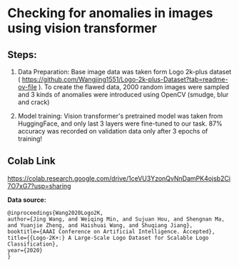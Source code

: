 # Checking for anomalies in images using vision transformer

## Steps:

1. Data Preparation: Base image data was taken form Logo 2k-plus dataset ( https://github.com/Wangjing1551/Logo-2k-plus-Dataset?tab=readme-ov-file ). To create the flawed data, 2000 random images were sampled and 3 kinds of anomalies were introduced using OpenCV (smudge, blur and crack)
   
2. Model training: Vision transformer's pretrained model was taken from HuggingFace, and only last 3 layers were fine-tuned to our task. 87% accuracy was recorded on validation data only after 3 epochs of training!

## Colab Link

https://colab.research.google.com/drive/1ceVU3YzonQvNnDamPK4ojsb2Ci7O7xG7?usp=sharing


**Data source:**

```
@inproceedings{Wang2020Logo2K,
author={Jing Wang, and Weiqing Min, and Sujuan Hou, and Shengnan Ma, and Yuanjie Zheng, and Haishuai Wang, and Shuqiang Jiang},
booktitle={AAAI Conference on Artificial Intelligence. Accepted},
title={{Logo-2K+:} A Large-Scale Logo Dataset for Scalable Logo Classification},
year={2020}
}
```
